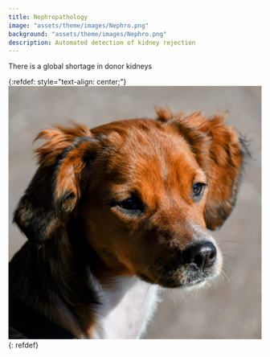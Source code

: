 ```yaml
---
title: Nephropathology
image: "assets/theme/images/Nephro.png"
background: "assets/theme/images/Nephro.png"
description: Automated detection of kidney rejection
---
```


There is a global shortage in donor kidneys 

{:refdef: style="text-align: center;"}
![My Image](/assets/theme/images/Whisky.jpg)
{: refdef}